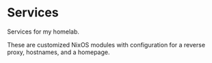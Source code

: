 # Services

Services for my homelab.

These are customized NixOS modules with configuration for a reverse proxy, hostnames, and a homepage.
